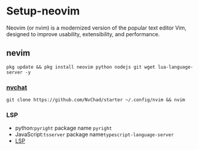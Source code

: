 # Setup-neovim
Neovim (or nvim) is a modernized version of the popular text editor Vim, designed to improve usability, extensibility, and performance.
## nevim 
```
pkg update && pkg install neovim python nodejs git wget lua-language-server -y
```
### [nvchat](https://nvchad.com/docs/quickstart/install)
```
git clone https://github.com/NvChad/starter ~/.config/nvim && nvim
```
### LSP
* python:```pyright``` package name ```pyright```
* JavaScript:```tsserver``` package name```typescript-language-server```
* [LSP](https://github.com/neovim/nvim-lspconfig/blob/master/doc/configs.md#pyright)
